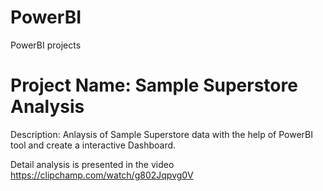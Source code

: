 # PowerBI
PowerBI projects 

# Project Name: Sample Superstore Analysis 

Description: Anlaysis of Sample Superstore data with the help of PowerBI tool and create a interactive Dashboard.

Detail analysis is presented in the video https://clipchamp.com/watch/g802Jqpvg0V

